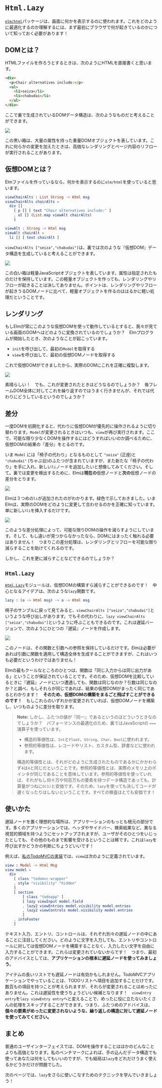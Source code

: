 # `Html.Lazy`

<!--
In the [`elm/html`](https://package.elm-lang.org/packages/elm/html/latest/) package is used to show things on screen. To understand how to optimize it, we need to learn how it works in the first place!
-->

[`elm/html`](https://package.elm-lang.org/packages/elm/html/latest/)パッケージは、画面に何かを表示するのに使われます。これをどのように最適化するのか理解するには、まず最初にブラウザで何が起きているのかについて知っておく必要があります！

<!--
## What is the DOM?
-->

## DOMとは？

<!--
If you are creating an HTML file, you would write HTML directly like this:
-->

HTMLファイルを作ろうとするときは、次のようにHTMLを直接書くと思います。

```html
<div>
  <p>Chair alternatives include:</p>
  <ul>
    <li>seiza</li>
    <li>chabudai</li>
  </ul>
</div>
```

<!--
You can think of this as producing some DOM data structure behind the scenes:
-->

ここで裏で生成されているDOMデータ構造は、次のようなものだと考えることができます。

![](diagrams/dom.svg)

<!--
The black boxes represent heavy-weight DOM objects with hundreds of attributes. And when any of them change, it can trigger expensive renders and reflows of page content.
-->

この黒い箱は、大量の属性を持った重量DOMオブジェクトを表しています。これに何らかの変更を加えたときは、高価なレンダリングとページ内容のリフローが実行されることがあります。


<!--
## What is Virtual DOM?
-->

## 仮想DOMとは？

<!--
If you are creating an Elm file, you would use `elm/html` to write something like this:
-->

Elmファイルを作っているなら、何かを表示するのに`elm/html`を使っていると思います。

```elm
viewChairAlts : List String -> Html msg
viewChairAlts chairAlts =
  div []
    [ p [] [ text "Chair alternatives include:" ]
    , ul [] (List.map viewAlt chairAlts)
    ]

viewAlt : String -> Html msg
viewAlt chairAlt =
  li [] [ text chairAlt ]
```

<!--
You can think of `viewChairAlts ["seiza","chabudai"]` as producing some “Virtual DOM” data structure behind the scenes:
-->

`viewChairAlts ["seiza","chabudai"]`は、裏では次のような『仮想DOM』データ構造を生成していると考えることができます。

![](diagrams/vdom.svg)

<!--
The white boxes represent light-weight JavaScript objects. They only have the attributes you specify. Their creation can never cause renders or reflows. Point is, compared to DOM nodes, these are much cheaper to allocate!
-->

この白い箱は軽量JavaScriptオブジェクトを表しています。属性は指定されたものだけを保持しています。この軽量オブジェクトを作っても、レンダリングやリフローが起きることは決してありません。ポイントは、レンダリングやリフローが起きうるDOMノードに比べて、軽量オブジェクトを作るのははるかに軽い処理だということです。


<!--
## Render
-->

## レンダリング

<!--
If we are always working with these virtual nodes in Elm, how does it get converted to the DOM we see on screen? When an Elm program starts, it goes like this:
-->

もしElmが常にこのような仮想DOMを使って動作しているとすると、我々が見ている画面のDOMへはどのように変換されているのでしょうか？　Elmプログラムが開始したとき、次のようなことが起こっています。

<!--
- Call `init` to get the initial `Model`.
- Call `view` to get the initial virtual nodes.
-->

- `init`を呼び出して、最初の`Model`を取得する
- `view`を呼び出して、最初の仮想DOMノードを取得する

<!--
Now that we have virtual nodes, we make an exact replica in the real DOM:
-->

これで仮想DOMができましたから、実際のDOMにこれを正確に複製します。

![](diagrams/render.svg)

<!--
Great! But what about when things change? Redoing the whole DOM on every frame does not work, so what do we do instead?
-->

素晴らしい！　でも、これが変更されたときはどうなるのでしょうか？　毎フレームDOM全体に対してこれを繰り返すのではうまく行きませんが、それでは代わりにどうしているというのでしょうか？


<!--
## Diffing
-->

## 差分

<!--
Once we have the initial DOM, we switch to working primarily with virtual nodes instead. Whenever the `Model` changes, we run `view` again. From there, we “diff” the resulting virtual nodes to figure out how to touch the DOM as little as possible.
-->


一度DOMを初期化すると、代わりに仮想DOMが優先的に操作されるように切り替わります。`Model`が変更されるときはいつも、`view`が再び実行されます。ここで、可能な限り少なくDOMを操作するにはどうすればいいのか調べるために、仮想DOMの結果の『差分』をとるのです。

<!--
So imagine our `Model` gets a new chair alternative, and we want to add a new `li` node for it. Behind the scenes, Elm diffs the **current** virtual nodes and the **next** virtual nodes to detect any changes:
-->

いま `Model` には「椅子の代わり」となるものとして `"seiza"` (正座)と `"chabudai"` (ちゃぶ台)のふたつが含まれていますが、また新たな「椅子の代わり」を手に入れ、新しい`li`ノードを追加したいと想像してみてください。そして。裏では変更を検出するために、Elmは**現在の**仮想ノードと**次の**仮想ノードの差分をとります。

![](diagrams/diff.svg)

<!--
It noticed that a third `li` was added. I marked it in green. Elm now knows exactly how to modify the real DOM to make it match. Just insert that new `li`:
-->

Elmは３つめの`li`が追加されたのがわかります。緑色で示しておきました。いまElmは、実際のDOMをどのように変更して合わせるのかを正確に知っています。単に新しい`li`を挿入するだけです。

![](diagrams/patch.svg)

<!--
This diffing process makes it possible to touch the DOM as little as possible. And if no differences are found, we do not need to touch the DOM at all! So this process helps minimize the renders and reflows that need to happen.
-->

このような差分処理によって、可能な限りDOMの操作を減らすようにしています。そして、もし違いが見つからなかったなら、DOMにはまったく触れる必要はありません！　つまりこの差分処理は、レンダリングとリフローを可能な限り減らすることを助けてくれるのです。

<!--
But can we do even less work?
-->

しかし、これを更に減らすことなどできるのでしょうか？


## `Html.Lazy`

<!--
The [`Html.Lazy`](https://package.elm-lang.org/packages/elm/html/latest/Html-Lazy/) module makes it possible to not even build the virtual nodes! The core idea is the `lazy` function:
-->

[`Html.Lazy`](https://package.elm-lang.org/packages/elm/html/latest/Html-Lazy/)モジュールは、仮想DOMの構築すら減らすことができるのです！　中心となるアイデアは、次のような`lazy`関数です。

```elm
lazy : (a -> Html msg) -> a -> Html msg
```

<!--
Going back to our chair example, we called `viewChairAlts ["seiza","chabudai"]`, but we could just as easily have called `lazy viewChairAlts ["seiza","chabudai"]` instead. The lazy version allocates a single “lazy” node like this:
-->

椅子のサンプルに戻って見てみると、`viewChairAlts ["seiza","chabudai"]`というような呼び出しがあります。でもその代わりに、`lazy viewChairAlts ["seiza","chabudai"]`というように呼ぶこともできるのです。これは遅延バージョンで、次のようにひとつの『遅延』ノードを作成します。

![](diagrams/lazy.svg)

<!--
The node just keeps a reference to the function and arguments. Elm can put the function and arguments together to generate the whole structure if needed, but it is not always needed!
-->

このノードは、その関数と引数への参照を保持しているだけです。Elmは必要があれば引数に関数を適用して構造全体を生成することができますが、これはいつも必要だというわけではありません！

<!--
One of the cool things about Elm is the “same input, same output” guarantee for functions. So whenever we run into two “lazy” nodes while diffing virtual nodes, we ask is the function the same? Are the arguments the same? If they are all the same, we know the resulting virtual nodes are the same as well! **So we can skip building the virtual nodes entirely!** If any of them have changed, we can build the virtual nodes and do a normal diff.
-->

Elmの最もクールなところのひとつは、関数は「同じ入力からは同じ出力がある」ということが保証されていることです。そのため、仮想DOMを比較しているときに『遅延』ノードにいつ遭遇しても、関数は同じなのか？引数は同じなのか？と調べ、もしそれらが同じであれば、結果の仮想DOMがまったく同じであるとわかります！　**そのため、仮想DOMの構築をまるごと飛ばすことができるのです！**　もしこれらのいずれかが変更されていれば、仮想DOMノードを構築し、いつものように差分を取ります。

<!--
> **Note:** When are two values “the same” though? To optimize for performance, we use JavaScript’s `===` operator behind the scenes:
>
> - Structural equality is used for `Int`, `Float`, `String`, `Char`, and `Bool`.
> - Reference equality is used for records, lists, custom types, dictionaries, etc.
>
> Structural equality means that `4` is the same as `4` no matter how you produced those values. Reference equality means the actual pointer in memory has to be the same. Using reference equality is always cheap `O(1)`, even when the data structure has thousands or millions of entries. So this is mostly about making sure that using `lazy` will never slow your code down a bunch by accident. All the checks are super cheap!
-->

> **Note:** しかし、ふたつの値が『同一』であるというのはどういうときなのでしょうか？　パフォーマンスの最適化のため、裏ではJavaScriptの `===`演算子を使っています。
> 
> - 構造的等値性は、`Int`と`Float`、`String`、`Char`、`Bool`に使われます。
> - 参照的等値性は、レコードやリスト、カスタム型、辞書などに使われます。
> 
> 構造的等値性とは、それがどのように生成されたものであるかにかかわらず`4`は`4`と同じだということです。参照的等値性とは、実際のメモリ上のポインタが同じであることを意味しています。参照的等値性を使っていれば、それがもし何十万や何百万もの要素を持つデータ構造であっても、計算量がつねに`O(1)`と安価です。そのため、`lazy`を使っても決してコードが遅くなったりはしないということです。すべての検査はとても安価です！

<!--
## Usage
-->

## 使いかた

<!--
The ideal place to put a lazy node is at the root of your application. Many applications are set up to have distinct visual regions like headers, sidebars, search results, etc. And when people are messing with one, they are very rarely messing with the others. This creates really natural lines for `lazy` calls!
-->

遅延ノードを置く理想的な場所は、アプリケーションのもっとも根元の部分です。多くのアプリケーションでは、ヘッダやサイドバー、検索結果など、異なる視覚的領域を持つようにセットアップされますが、ユーザがそのひとつをいじったとしても、その他のものまで影響を受けるということは稀です。これは`lazy`を呼び出すかどうかの判断にちょうどいいです！

<!--
For example, in [my TodoMVC implementation](https://github.com/evancz/elm-todomvc/), the `view` is defined like this:
-->

例えば、[私のTodoMVCの実装](https://github.com/evancz/elm-todomvc/)では、`view`は次のように定義されています。

```elm
view : Model -> Html Msg
view model =
  div
    [ class "todomvc-wrapper"
    , style "visibility" "hidden"
    ]
    [ section
        [ class "todoapp" ]
        [ lazy viewInput model.field
        , lazy2 viewEntries model.visibility model.entries
        , lazy2 viewControls model.visibility model.entries
        ]
    , infoFooter
    ]
```

<!--
Notice that the text input, entries, and controls are all in separate lazy nodes. So I can type however many characters I want in the input without ever building virtual nodes for the entries or controls. They are not changing! So the first tip is **try to use lazy nodes at the root of your application.**
-->

テキスト入力、エントリ、コントロールは、それぞれ別々の遅延ノードの中にあることに注目してください。どのように文字を入力しても、エントリやコントロールに対しては仮想DOMノードを構築することなく、入力したい文字を自由に入力することができます。これらは変更されていないからです！　つまり、最初のアドバイスとしては、**アプリケーションの根本に遅延ノードを使ってみましょう**。

<!--
It can also be useful to use lazy in long lists of items. In the TodoMVC app, it is all about adding entries to your todo list. You could conceivable have hundreds of entries, but they change very infrequently. This is a great candidate for laziness! By switching `viewEntry entry` to `lazy viewEntry entry` we can skip a bunch of allocation that is very rarely useful. So the second tip is **try to use lazy nodes on repeated structures where each individual item change infrequently.**
-->

アイテムの長いリストでも遅延ノードは有効かもしれません。TodoMVCアプリケーションでやっていることは、TODOリストへ項目を追加することだけです。数百もの項目を持つことが考えられますが、それらが変更されることはめったにありません。これは遅延性を使うちょうどいい候補となります！　`viewEntry entry`を`lazy viewEntry entry`へと変えることで、めったに役に立たないたくさんの処理をスキップすることができます。つまり、ふたつめのアドバイスは、**個々の要素がめったに変更されないような、繰り返しの構造に対して遅延ノードを使ってみてください。**

<!--
## Summary
-->

## まとめ

<!--
Touching the DOM is way more expensive than anything that happens in a normal user interface. Based on my benchmarking, you can do whatever you want with fancy data structures, but in the end it only matters how much you successfully use `lazy`.
-->

普通のユーザインターフェイスでは、DOMを操作することはほかのどんなことよりも高価となります。私のベンチマークによれば、手の込んだデータ構造でも使ってあなたは何をしてもいいのですが、でも結局は`lazy`をどれだけうまく使えるかどうかだけが問題でした。

<!--
On the next page, we will learn a technique to use `lazy` even more!
-->

次のページでは、`lazy`をさらに使いこなすためのテクニックを学んでいきましょう！
